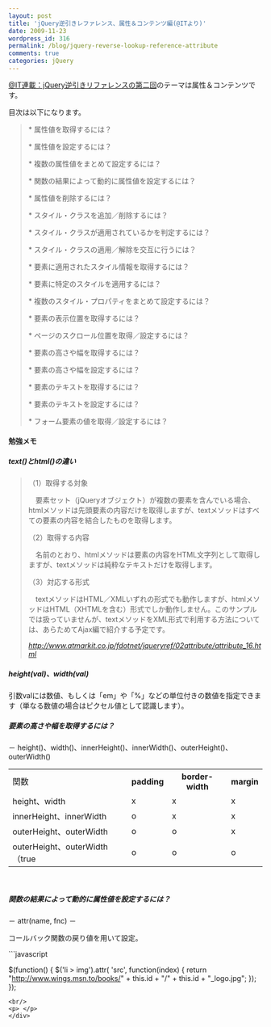 ```yaml
---
layout: post
title: 'jQuery逆引きレファレンス、属性＆コンテンツ編(@ITより)'
date: 2009-11-23
wordpress_id: 316
permalink: /blog/jquery-reverse-lookup-reference-attribute
comments: true
categories: jQuery
---
```

<div class="section">
<p><a href="http://www.atmarkit.co.jp/fdotnet/jqueryref/02attribute/attribute_00.html" target="_blank">@IT連載：jQuery逆引きリファレンスの第二回</a>のテーマは属性＆コンテンツです。</p>
<p>目次は以下になります。</p>
<blockquote>
<p>    * 属性値を取得するには？</p>
<p>    * 属性値を設定するには？</p>
<p>    * 複数の属性値をまとめて設定するには？</p>
<p>    * 関数の結果によって動的に属性値を設定するには？</p>
<p>    * 属性値を削除するには？</p>
<p>    * スタイル・クラスを追加／削除するには？</p>
<p>    * スタイル・クラスが適用されているかを判定するには？</p>
<p>    * スタイル・クラスの適用／解除を交互に行うには？</p>
<p>    * 要素に適用されたスタイル情報を取得するには？</p>
<p>    * 要素に特定のスタイルを適用するには？</p>
<p>    * 複数のスタイル・プロパティをまとめて設定するには？</p>
<p>    * 要素の表示位置を取得するには？</p>
<p>    * ページのスクロール位置を取得／設定するには？</p>
<p>    * 要素の高さや幅を取得するには？</p>
<p>    * 要素の高さや幅を設定するには？</p>
<p>    * 要素のテキストを取得するには？</p>
<p>    * 要素のテキストを設定するには？</p>
<p>    * フォーム要素の値を取得／設定するには？</p>
</blockquote>
<h4>勉強メモ</h4>
<h5>text()とhtml()の違い</h5>
<blockquote title="http://www.atmarkit.co.jp/fdotnet/jqueryref/02attribute/attribute_16.html" cite="http://www.atmarkit.co.jp/fdotnet/jqueryref/02attribute/attribute_16.html">
<p>（1）取得する対象</p>
<p>　要素セット（jQueryオブジェクト）が複数の要素を含んでいる場合、htmlメソッドは先頭要素の内容だけを取得しますが、textメソッドはすべての要素の内容を結合したものを取得します。</p>
<p>（2）取得する内容</p>
<p>　名前のとおり、htmlメソッドは要素の内容をHTML文字列として取得しますが、textメソッドは純粋なテキストだけを取得します。</p>
<p>（3）対応する形式</p>
<p>　textメソッドはHTML／XMLいずれの形式でも動作しますが、htmlメソッドはHTML（XHTMLを含む）形式でしか動作しません。このサンプルでは扱っていませんが、textメソッドをXML形式で利用する方法については、あらためてAjax編で紹介する予定です。</p>
<cite><a href="http://www.atmarkit.co.jp/fdotnet/jqueryref/02attribute/attribute_16.html" target="_blank">http://www.atmarkit.co.jp/fdotnet/jqueryref/02attribute/attribute_16.html</a></cite></blockquote>
<h5>height(val)、width(val)</h5>
<p>引数valには数値、もしくは「em」や「%」などの単位付きの数値を指定できます（単なる数値の場合はピクセル値として認識します）。</p>
<h5>要素の高さや幅を取得するには？</h5>
<p>－ height()、width()、innerHeight()、innerWidth()、outerHeight()、outerWidth()</p>
<table>
<tr><td>関数</td><th>padding</th><th>border-width</th><th>margin</th></tr>
<tr><td>height、width</td><td>x</td><td>x</td><td>x</td></tr>
<tr><td>innerHeight、innerWidth</td><td>o</td><td>x</td><td>x</td></tr>
<tr><td>outerHeight、outerWidth</td><td>o</td><td>o</td><td>x</td></tr>
<tr><td>outerHeight、outerWidth（true</td><td>o</td><td>o</td><td>o</td></tr>
</table>
<br/>
<h5>関数の結果によって動的に属性値を設定するには？</h5>
<p>－ attr(name, fnc) －</p>
<p>コールバック関数の戻り値を用いて設定。</p>
```javascript

$(function() {
	$('li > img').attr(
			'src',
			function(index) {
				return "http://www.wings.msn.to/books/" + this.id + "/"
						+ this.id + "_logo.jpg";
			});
});

```
<br/>
<p> </p>
</div>
